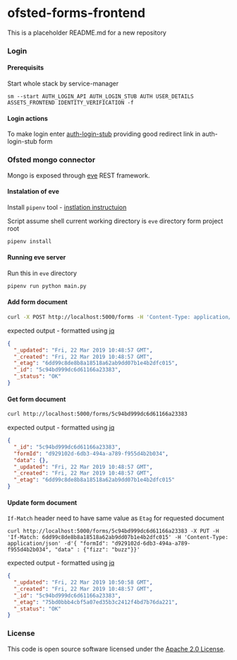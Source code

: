 
# ofsted-forms-frontend

This is a placeholder README.md for a new repository

### Login

#### Prerequisits

Start whole stack by service-manager

```
sm --start AUTH_LOGIN_API AUTH_LOGIN_STUB AUTH USER_DETAILS ASSETS_FRONTEND IDENTITY_VERIFICATION -f
```

#### Login actions

To make login enter [auth-login-stub](http://localhost:9949/auth-login-stub/gg-sign-in) providing good redirect link in auth-login-stub form

### Ofsted mongo connector

Mongo is exposed through [eve](http://docs.python-eve.org/en/latest/) REST framework.

#### Instalation of eve
Install `pipenv` tool - [instlation instructuion](https://pipenv.readthedocs.io/en/latest/install/#installing-pipenv)

Script assume shell current working directory is `eve` directory form project root
```bash
pipenv install
```

#### Running eve server

Run this in `eve` directory
```bash
pipenv run python main.py
```

#### Add form document

```bash
curl -X POST http://localhost:5000/forms -H 'Content-Type: application/json' -d'{ "formId" : "d929102d-6db3-494a-a789-f955d4b2b034", "data" : {}}
```

expected output - formatted using [jq]

```json
{
  "_updated": "Fri, 22 Mar 2019 10:48:57 GMT",
  "_created": "Fri, 22 Mar 2019 10:48:57 GMT",
  "_etag": "6dd99c8de8b8a18518a62ab9dd07b1e4b2dfc015",
  "_id": "5c94bd999dc6d61166a23383",
  "_status": "OK"
}
```

#### Get form document

```bash 
curl http://localhost:5000/forms/5c94bd999dc6d61166a23383
```

expected output - formatted using [jq]

```json
{
  "_id": "5c94bd999dc6d61166a23383",
  "formId": "d929102d-6db3-494a-a789-f955d4b2b034",
  "data": {},
  "_updated": "Fri, 22 Mar 2019 10:48:57 GMT",
  "_created": "Fri, 22 Mar 2019 10:48:57 GMT",
  "_etag": "6dd99c8de8b8a18518a62ab9dd07b1e4b2dfc015"
}
```

#### Update form document

`If-Match` header need to have same value as `Etag` for requested document

```
curl http://localhost:5000/forms/5c94bd999dc6d61166a23383 -X PUT -H 'If-Match: 6dd99c8de8b8a18518a62ab9dd07b1e4b2dfc015' -H 'Content-Type: application/json' -d'{ "formId": "d929102d-6db3-494a-a789-f955d4b2b034", "data" : {"fizz": "buzz"}}'
```

expected output - formatted using [jq]

```json
{
  "_updated": "Fri, 22 Mar 2019 10:50:58 GMT",
  "_created": "Fri, 22 Mar 2019 10:48:57 GMT",
  "_id": "5c94bd999dc6d61166a23383",
  "_etag": "75bd0bbb4cbf5a07ed35b3c2412f4bd7b76da221",
  "_status": "OK"
}
```

### License

This code is open source software licensed under the [Apache 2.0 License]("http://www.apache.org/licenses/LICENSE-2.0.html").

[jq]: https://stedolan.github.io/jq/
